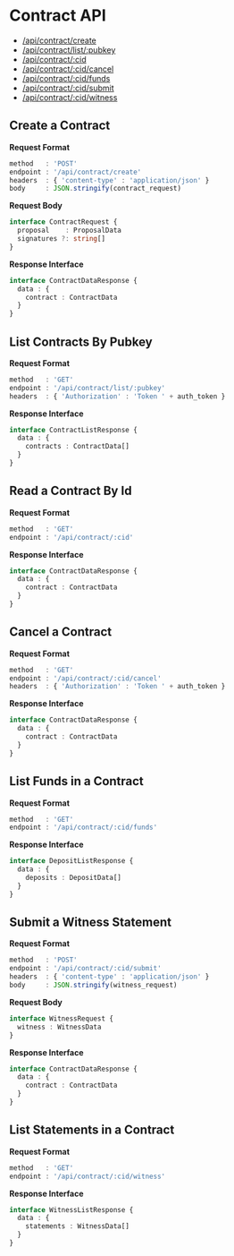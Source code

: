# Contract API

- [/api/contract/create](#create-a-contract)
- [/api/contract/list/:pubkey](#list-contracts-by-pubkey)
- [/api/contract/:cid](#read-a-contract-by-id)
- [/api/contract/:cid/cancel](#cancel-a-contract)
- [/api/contract/:cid/funds](#list-funds-in-a-contract)
- [/api/contract/:cid/submit](#submit-a-witness-statement)
- [/api/contract/:cid/witness](#list-statements-in-a-contract)

## Create a Contract

**Request Format**

```ts
method   : 'POST'
endpoint : '/api/contract/create'
headers  : { 'content-type' : 'application/json' }
body     : JSON.stringify(contract_request)
```

**Request Body**

```ts
interface ContractRequest {
  proposal    : ProposalData
  signatures ?: string[]
}
```

**Response Interface**

```ts
interface ContractDataResponse {
  data : {
    contract : ContractData
  }
}
```

## List Contracts By Pubkey

**Request Format**

```ts
method   : 'GET'
endpoint : '/api/contract/list/:pubkey'
headers  : { 'Authorization' : 'Token ' + auth_token }
```

**Response Interface**

```ts
interface ContractListResponse {
  data : {
    contracts : ContractData[]
  }
}
```

## Read a Contract By Id

**Request Format**

```ts
method   : 'GET'
endpoint : '/api/contract/:cid'
```

**Response Interface**

```ts
interface ContractDataResponse {
  data : {
    contract : ContractData
  }
}
```

## Cancel a Contract

**Request Format**

```ts
method   : 'GET'
endpoint : '/api/contract/:cid/cancel'
headers  : { 'Authorization' : 'Token ' + auth_token }
```

**Response Interface**

```ts
interface ContractDataResponse {
  data : {
    contract : ContractData
  }
}
```

## List Funds in a Contract

**Request Format**

```ts
method   : 'GET'
endpoint : '/api/contract/:cid/funds'
```

**Response Interface**

```ts
interface DepositListResponse {
  data : {
    deposits : DepositData[]
  }
}
```

## Submit a Witness Statement

**Request Format**

```ts
method   : 'POST'
endpoint : '/api/contract/:cid/submit'
headers  : { 'content-type' : 'application/json' }
body     : JSON.stringify(witness_request)
```

**Request Body**

```ts
interface WitnessRequest {
  witness : WitnessData
}
```

**Response Interface**

```ts
interface ContractDataResponse {
  data : {
    contract : ContractData
  }
}
```

## List Statements in a Contract

**Request Format**

```ts
method   : 'GET'
endpoint : '/api/contract/:cid/witness'
```

**Response Interface**

```ts
interface WitnessListResponse {
  data : {
    statements : WitnessData[]
  }
}
```
